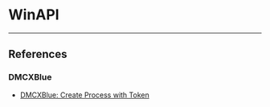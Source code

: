 # WinAPI

---
## References

### DMCXBlue

- [DMCXBlue: Create Process with Token](https://dmcxblue.gitbook.io/red-team-notes-2-0/red-team-techniques/privilege-escalation/t1134-access-token-manipulation/create-process-with-token)